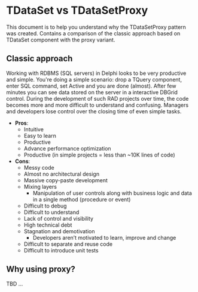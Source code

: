 # TDataSet vs TDataSetProxy

This document is to help you understand why the TDataSetProxy pattern was created. Contains a comparison of the classic approach based on TDataSet component with the proxy variant.


## Classic approach

Working with RDBMS (SQL servers) in Delphi looks to be very productive and simple. You're doing a simple scenario: drop a TQuery component, enter SQL command, set Active and you are done (almost). After few minutes you can see data stored on the server in a interactive DBGrid control. During the development of such RAD projects over time, the code becomes more and more difficult to understand and confusing. Managers and developers lose control over the closing time of even simple tasks.

- **Pros**:
   - Intuitive
   - Easy to learn
   - Productive
   - Advance performance optimization
   - Productive (in simple projects = less than ~10K lines of code)
- **Cons**:
   - Messy code
   - Almost no architectural design
   - Massive copy-paste development
   - Mixing layers
      - Manipulation of user controls along with business logic and data in a single method (procedure or event)
   - Difficult to debug
   - Difficult to understand
   - Lack of control and visibility
   - High technical debt
   - Stagnation and demotivation
      - Developers aren’t motivated to learn, improve and change
   - Difficult to separate and reuse code
   - Difficult to introduce unit tests

## Why using proxy?

TBD ...